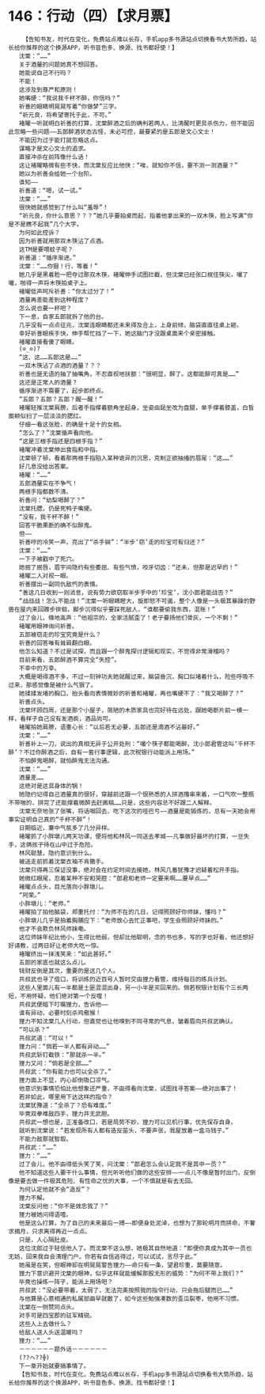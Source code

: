 # 146：行动（四）【求月票】
        【告知书友，时代在变化，免费站点难以长存，手机app多书源站点切换看书大势所趋，站长给你推荐的这个换源APP，听书音色多、换源、找书都好使！】
       沈棠：“……”
       关于酒量的问题她真不想回答。
       她能说自己不行吗？
       不能！
       这涉及到尊严和原则！
       她嘴硬：“我说我千杯不醉，你信吗？”
       祈善的眼睛明晃晃写着“你做梦”三字。
       “祈元良，将希望寄托于此，不可。”
       褚曜一听就明白祈善的打算，沈棠醉酒之后的确判若两人，比清醒时更具杀伤力，但不能因此忽略一些问题——五郎醉酒状态古怪，未必可控，最要紧的是五郎是文心文士！
       不能因为过于能打就忽略这点。
       谋略才是文心文士的追求。
       直接冲杀在前阵像什么话！
       这让褚曜略微有些不快，而沈棠反应比他快：“唉，就知你不信，要不测一测酒量？”
       她以为祈善会给她一个台阶。
       谁知——
       祈善道：“嗯，试一试。”
       沈棠：“……”
       很快她就感觉到了什么叫“羞辱”！
       “祈元良，你什么意思？？？”她几乎要拍桌而起，指着他拿出来的一双木筷，脸上写满“你是不是瞧不起我”几个大字。
       为何如此控诉？
       因为祈善就用那双木筷沾了点酒。
       这TM是要喂蚊子呢？
       祈善道：“循序渐进。”
       沈棠：“……你狠！行，等着！”
       她几乎是黑着脸一把夺过那双木筷，褚曜伸手试图拦截，但沈棠已经张口抿住筷尖，嘬了嘬，啪得一声将木筷拍桌子上。
       褚曜低声呵斥祈善：“你太过分了！”
       酒量再差能差到这种程度？
       怎么说也要一杯吧？
       下一息，自家五郎就拆了他的台。
       几乎没有一点点征兆，沈棠连眼睛都还未来得及合上，上身前倾，脑袋直直往桌上砸。
       幸好祈善眼疾手快，伸手帮忙挡了一下，她这脑门才没跟桌面来个亲密接触。
       褚曜直接看傻了眼睛。
       (⊙_⊙)?
       “这、这……五郎这是……”
       一双木筷沾了点酒的酒量？？？
       祈善也是无语的抽了抽嘴角，不忍直视地扶额：“很明显，醉了。这都能醉可真是……”
       这还是正常人的酒量？
       循序渐进不需要了，起步即终点。
       “五郎？五郎？五郎？醒一醒！”
       褚曜轻推沈棠肩膀，后者手指撑着额角坐起身，坐姿由跽坐改为盘腿，单手撑着膝盖，白皙面颊似扫了一层淡淡的腮红。
       仔细一看这张脸，的确是十足十的女相。
       “怎么了？”沈棠循声看向他。
       “这是三根手指还是四根手指？”
       褚曜冲着沈棠伸出食指和中指。
       沈棠顿了顿，看着那两根手指陷入某种诡异的沉思，克制正欲抽搐的眉尾：“这……”
       好几息没给出答案。
       褚曜：“……”
       五郎酒量实在不争气！
       两根手指都数不清。
       祈善问：“幼梨喝醉了？”
       沈棠托腮，仍是死鸭子嘴硬。
       “没有，我千杯不醉！”
       回答干脆果断的确不似醉鬼。
       但——
       祈善哼的冷笑一声，亮出了“杀手锏”：“半步‘窃’走的珍宝可有归还？”
       沈棠：“……”
       一下子被戳中了死穴。
       她抿了抿唇，眉宇间隐约有些委屈、有些气愤，咬牙切齿：“还未，但那是迟早的！”
       褚曜二人对视一眼。
       祈善摆出一副同仇敌忾的表情。
       “善这几日收到一则消息，说有势力欲窃取半步手中的‘珍宝’，沈小郎君能战否？”
       “战战战！怎么不能战！”沈棠一听眼睛瞪大，旋即怒不可遏，整个人像是一头极其暴躁的野兽在屋内来回踱步徘徊，脚步沉得似乎要踩死敌人，“谁都要偷我东西，混账！”
       过了会儿，倏地高声：“他祖宗的，全家活腻歪了！老子要扬他们骨灰，一个不剩！”
       褚曜用眼神询问祈善。
       五郎被窃走的珍宝究竟是什么？
       祈善的回答唯有耸肩翻白眼。
       他怎么知道？不过是试探，而且跟一个醉鬼探讨逻辑和现实，不觉得非常滑稽吗？
       目前来看，五郎醉酒不算完全“失控”。
       不幸中的万幸。
       大概是喝得酒不多，不过一刻钟功夫她就醒过来，脑袋昏沉，胸口似堵着什么，险些呼吸不过来，那感觉像是被什么气狠了。
       她揉揉发堵的胸口，抬头看向表情微妙的祈善和褚曜，再也嘴硬不了：“我又喝醉了？”
       祈善点头。
       沈棠环顾四周，还是那个小屋子，简陋的木质家具也完好待在远处，跟她喝断片前一模一样，看样子自己没有发酒疯，酒品尚可。
       褚曜拍她肩膀，语重心长：“以后若无必要，五郎还是滴酒不沾最好。”
       沈棠：“……”
       祈善补上一刀，说出的真相无异于公开处刑：“嘬个筷子都能喝醉，沈小郎君管这叫‘千杯不醉’？不过你醉酒之后，自有一套行事逻辑，此次税银行动能派上用场。”
       不怕醉鬼喝醉，就怕醉鬼无法沟通。
       沈棠：“……”
       酒量差……
       这绝对是这具身体的锅！
       她隐约记得自己酒量真的很好，穿越前还跟一个很熟悉的人拼酒撸串来着，一口气吹一整瓶不带喘的，拼完了还能撑着微醉去赶画稿……只是，这些内容总不好跟二人解释。
       沈棠无奈地张了张嘴，将话咽回去，吃下这次的哑巴亏——酒量是能锻炼的，总有一天她会用事实证明自己真的“千杯不醉”！
       日期临近，寨中气氛多了几分异样。
       褚曜抓了小胖墩儿两天功课，便将他和林风一同送去孝城——凡事做好最坏的打算，一旦失手，这俩孩子待在山中过于危险。
       林风聪慧，隐约意识到什么。
       被送走前抓着沈棠衣袖不肯撒手。
       沈棠只得再三保证没事，绝对会在约定时间去接她，林风几番犹豫才迟疑着松开手指。
       她微红眼尾，忍着某种不安和哭腔：“郎君和老师一定要来啊……要早点……”
       褚曜点点头，目光落向小胖墩儿。
       “阿荣。”
       小胖墩儿：“老师。”
       褚曜拍了拍他脑袋，郑重托付：“为师不在的几日，记得照顾好你师妹，懂吗？”
       小胖墩儿几乎是拍着胸脯应下：“老师放心去忙正事吧，学生会照顾好师妹的。”
       他才不会欺负林风师妹嘞。
       这位师妹年纪比他小，生得比他弱，但却比他聪明，念的书也多，写的字也好看，他还想好好请教，过两日好让老师大吃一惊。
       褚曜挤出一抹浅笑来：“如此甚好。”
       五郎的家底也就这么点儿。
       钱财反倒是其次，重要的是这几个人。
       共叔武也寻了借口，将训练的近百号人暂时交由狸力看管，维持每日的练兵计划。
       这些人里面儿有一半都是土匪混混出身，另一小半是买回来的。倘若税银计划有个三长两短，不用怀疑，他们绝对第一个反噬！
       共叔武便暗下叮嘱狸力，告诉他——
       谁有异动，必要时刻杀鸡儆猴！
       狸力不知沈棠几人行动，但直觉也让他嗅到不同寻常的气息，皱着眉向共叔武确认。
       “可以杀？”
       共叔武道：“可以！”
       狸力问：“倘若一半人都有异动……”
       共叔武斩钉截铁：“那就杀一半。”
       狸力又问：“倘若是全部……”
       共叔武：“你有能力也可以全杀了。”
       狸力面上不显，内心却倒吸口凉气。
       他意识到事情恐怕比他想象还严重，不由得看向沈棠，试图找寻答案——绝对出事了！
       若非如此，哪里用下达这样的指令？
       沈棠犹豫道：“全杀了？恐有难度。”
       毕竟双拳难敌四手，狸力并无武胆。
       共叔武一想也是，正准备改口，若是局势不妙，狸力可以见机行事，优先保存自身。
       就听到沈棠说：“若发现所有人都有造反苗头，不要声张，我屋放着一盒马钱子。”
       不能力敌那就智取。
       共叔武：“……”
       狸力：“……”
       过了会儿，他不由得低头笑了笑，问沈棠：“郎君怎么会认定我不是其中一员？”
       他不知道这些人要干什么事情，但光听听他们做的这些安排——一点儿不像是暂时出门，反倒像是要去做一件极其危险、有性命之忧的大事，一个不慎就是有去无回。
       为何认定他就不会“造反”？
       狸力不解。
       沈棠反问他：“你不是效忠我了？”
       狸力被她问得语噎。
       他是这么打算，为了自己的未来最后一搏——即便身处泥淖，也想为了那轮明月而拼命，不奢求摘月，只求离得再近一点点。
       只是，人心隔肚皮。
       这位沈郎过于轻信他人了。而沈棠不这么想，她极其自然地道：“即便你真成为其中一员也无妨，回来我自会清理门户。你若有自信逃得过，可以试试，言尽于此。”
       她虽是在笑，但眼神却在明晃晃警告狸力——命只有一条，望君珍重，莫要随意。
       狸力下意识避开沈棠的眼神，似乎这样就能缓解那股无形的威势：“为何不带上我们？”
       毕竟也操练一阵子，能派上用场吧？
       共叔武：“没必要带着，太弱了，无法完美按照我的指令行动，只会拖后腿而已……”
       与他算是心意相通的私属部曲早就散了，如今这些勉强凑数的歪瓜裂枣，他用不习惯。
       沈棠在一侧赞同点头。
       对手可是四宝郡的驻军精锐。
       这些人上去做什么？
       给敌人送人头送温暖吗？
       狸力：“……”
       －－－－－－题外话－－－－－－
       (??へ??╬)
       下一章开始就要搞事情了。
       【告知书友，时代在变化，免费站点难以长存，手机app多书源站点切换看书大势所趋，站长给你推荐的这个换源APP，听书音色多、换源、找书都好使！】
